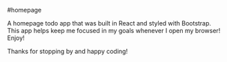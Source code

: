 #homepage

A homepage todo app that was built in React and styled with Bootstrap. This app helps keep me focused in my goals whenever I open my browser! Enjoy!

Thanks for stopping by and happy coding!
